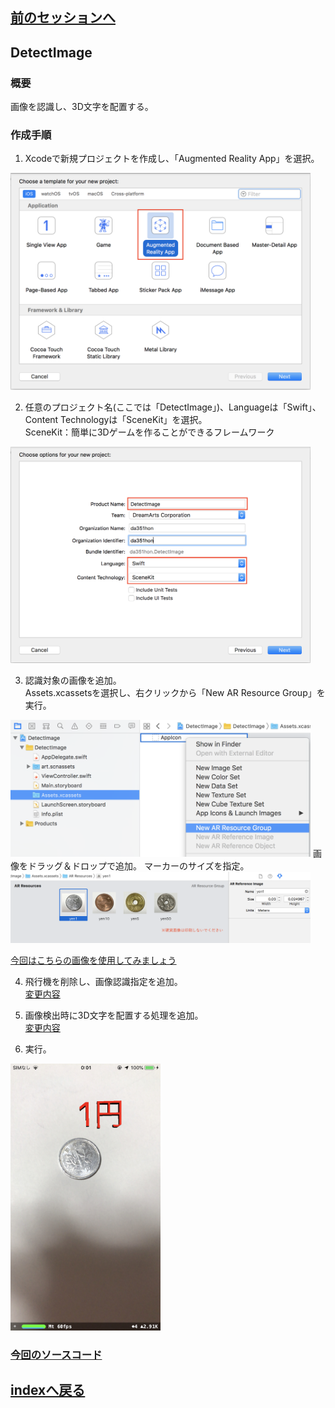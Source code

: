 ## [前のセッションへ](../DetectHPlane)


## DetectImage
### 概要
画像を認識し、3D文字を配置する。
### 作成手順  

1. Xcodeで新規プロジェクトを作成し、「Augmented Reality App」を選択。  
<img src="images/detect_image_select_ar.png" width="480"/>   

2. 任意のプロジェクト名(ここでは「DetectImage」)、Languageは「Swift」、Content Technologyは「SceneKit」を選択。  
SceneKit：簡単に3Dゲームを作ることができるフレームワーク  
<img src="images/detect_image_select_swift_scene_kit.png" width="480"/>  

3. 認識対象の画像を追加。  
Assets.xcassetsを選択し、右クリックから「New AR Resource Group」を実行。
<img src="images/detect_image_add_resource_group.png" width="480"/>   
画像をドラッグ＆ドロップで追加。 マーカーのサイズを指定。 
<img src="images/detect_image_add_images.png" width="480"/>   

[今回はこちらの画像を使用してみましょう](https://user-images.githubusercontent.com/23329399/52778914-7058d200-308a-11e9-8947-64876a70f037.png)

4. 飛行機を削除し、画像認識指定を追加。  
[変更内容](https://github.com/KantaiMishima/ARKit/commit/518822df211222c2846de0c66a99ced85e8a8124)

5. 画像検出時に3D文字を配置する処理を追加。  
[変更内容](https://github.com/KantaiMishima/ARKit/commit/565363260d6a12616808afe659c2a243bffe3a3e)

6. 実行。  
<img src="images/detect_image_run.jpeg" width="240"/>   

### [今回のソースコード](https://raw.githubusercontent.com/KantaiMishima/ARKit/master/DetectImage/DetectImage/ViewController.swift)

## [indexへ戻る](../../../)
